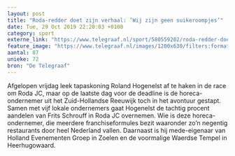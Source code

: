 ```yaml
---
layout: post
title: "Roda-redder doet zijn verhaal: ’Wij zijn geen suikeroompjes’"
date: Tue, 29 Oct 2019 22:20:03 +0100
category: sport
externe_link: "https://www.telegraaf.nl/sport/580559202/roda-redder-doet-zijn-verhaal-wij-zijn-geen-suikeroompjes"
feature_image: "https://www.telegraaf.nl/images/1200x630/filters:format(jpeg):quality(80)/cdn-kiosk-api.telegraaf.nl/e67e94c8-fa93-11e9-a090-02c309bc01c1.jpg"
aantal: 87
unieke: 72
bron: "De Telegraaf"
---
```


<p class="intro">Afgelopen vrijdag leek tapaskoning Roland Hogenelst af te haken in de race om Roda JC, maar op de laatste dag voor de deadline is de horeca-ondernemer uit het Zuid-Hollandse Reeuwijk toch in het avontuur gestapt. Samen met vijf lokale ondernemers gaat Hogenelst de tachtig procent aandelen van Frits Schrouff in Roda JC overnemen. Wie is deze horeca-ondernemer, die meerdere franchiseformules bezit waaronder zo’n negentig restaurants door heel Nederland vallen. Daarnaast is hij mede-eigenaar van Holland Evenementen Groep in Zoelen en de voormalige Waerdse Tempel in Heerhugowaard.</p>
